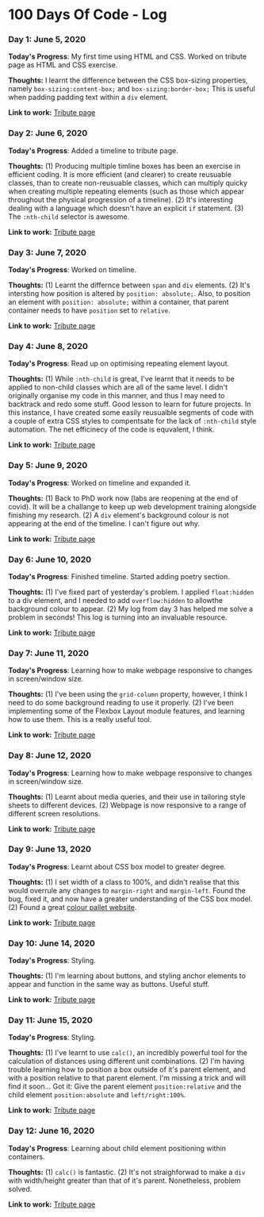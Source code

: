 # 100 Days Of Code - Log

### Day 1: June 5, 2020

**Today's Progress**: My first time using HTML and CSS. Worked on tribute page as HTML and CSS exercise. 

**Thoughts:** I learnt the difference between the CSS box-sizing properties, namely ```box-sizing:content-box;``` and ```box-sizing:border-box;``` This is useful when padding padding text within a ```div``` element.  

**Link to work:** [Tribute page](https://github.com/SamHSoftware/HTML-and-HTML5/tree/master/Tribute%20page:%20William%20Earnest%20Henley)

### Day 2: June 6, 2020

**Today's Progress**: Added a timeline to tribute page. 

**Thoughts:** (1) Producing multiple timline boxes has been an exercise in efficient coding. It is more efficient (and clearer) to create reusuable classes, than to create non-reusuable classes, which can multiply quicky when creating multiple repeating elements (such as those which appear throughout the physical progression of a timeline). 
(2) It's interesting dealing with a language which doesn't have an explicit ```if``` statement. (3) The ```:nth-child``` selector is awesome. 

**Link to work:** [Tribute page](https://github.com/SamHSoftware/HTML-and-HTML5/tree/master/Tribute%20page:%20William%20Earnest%20Henley)

### Day 3: June 7, 2020

**Today's Progress**: Worked on timeline. 

**Thoughts:** (1) Learnt the differnce between ```span``` and ```div``` elements. (2) It's intersting how position is altered by ```position: absolute;```. Also, to position an element with  ```position: absolute;``` within a container, that parent container needs to have  ```position``` set to  ```relative```.

**Link to work:** [Tribute page](https://github.com/SamHSoftware/HTML-and-HTML5/tree/master/Tribute%20page:%20William%20Earnest%20Henley)

### Day 4: June 8, 2020

**Today's Progress**: Read up on optimising repeating element layout. 

**Thoughts:** (1) While ```:nth-child``` is great, I've learnt that it needs to be applied to non-child classes which are all of the same level. I didn't originally organise my code in this manner, and thus I may need to backtrack and redo some stuff. Good lesson to learn for future projects. In this instance, I have created some easily reusualble segments of code with a couple of extra CSS styles to compentsate for the lack of ```:nth-child``` style automation. The net efficinecy of the code is equvalent, I think. 

**Link to work:** [Tribute page](https://github.com/SamHSoftware/HTML-and-HTML5/tree/master/Tribute%20page:%20William%20Earnest%20Henley)

### Day 5: June 9, 2020

**Today's Progress**: Worked on timeline and expanded it. 

**Thoughts:** (1) Back to PhD work now (labs are reopening at the end of covid). It will be a challange to keep up web development training alongside finishing my research. (2) A ```div``` element's background colour is not appearing at the end of the timeline. I can't figure out why. 

**Link to work:** [Tribute page](https://github.com/SamHSoftware/HTML-and-HTML5/tree/master/Tribute%20page:%20William%20Earnest%20Henley)

### Day 6: June 10, 2020

**Today's Progress**: Finished timeline. Started adding poetry section.  

**Thoughts:** (1) I've fixed part of yesterday's problem. I applied ```float:hidden``` to a div element, and I needed to add ```overflow:hidden``` to allowthe background colour to appear. (2) My log from day 3 has helped me solve a problem in seconds! This log is turning into an invaluable resource. 

**Link to work:** [Tribute page](https://github.com/SamHSoftware/HTML-and-HTML5/tree/master/Tribute%20page:%20William%20Earnest%20Henley)

### Day 7: June 11, 2020

**Today's Progress**: Learning how to make webpage responsive to changes in screen/window size. 

**Thoughts:** (1) I've been using the ```grid-column``` property, however, I think I need to do some background reading to use it properly. (2) I've been implementing some of the Flexbox Layout module features, and learning how to use them. This is a really useful tool. 

**Link to work:** [Tribute page](https://github.com/SamHSoftware/HTML-and-HTML5/tree/master/Tribute%20page:%20William%20Earnest%20Henley)

### Day 8: June 12, 2020

**Today's Progress**: Learning how to make webpage responsive to changes in screen/window size. 

**Thoughts:** (1) Learnt about media queries, and their use in tailoring style sheets to different devices. (2) Webpage is now responsive to a range of different screen resolutions.

**Link to work:** [Tribute page](https://github.com/SamHSoftware/HTML-and-HTML5/tree/master/Tribute%20page:%20William%20Earnest%20Henley)

### Day 9: June 13, 2020

**Today's Progress**: Learnt about CSS box model to greater degree. 

**Thoughts:** (1) I set width of a class to 100%, and didn't realise that this would overrule any changes to ```margin-right``` and ```margin-left```. Found the bug, fixed it, and now have a greater understanding of the CSS box model. (2) Found a great [colour pallet website](https://coolors.co/).

**Link to work:** [Tribute page](https://github.com/SamHSoftware/HTML-and-HTML5/tree/master/Tribute%20page:%20William%20Earnest%20Henley)

### Day 10: June 14, 2020

**Today's Progress**: Styling.

**Thoughts:** (1) I'm learning about buttons, and styling anchor elements to appear and function in the same way as buttons. Useful stuff. 

**Link to work:** [Tribute page](https://github.com/SamHSoftware/HTML-and-HTML5/tree/master/Tribute%20page:%20William%20Earnest%20Henley)

### Day 11: June 15, 2020

**Today's Progress**: Styling.

**Thoughts:** (1) I've learnt to use ```calc()```, an incredibly powerful tool for the calculation of distances using different unit combinations. (2) I'm having trouble learning how to position a box outside of it's parent element, and with a position relative to that parent element. I'm missing a trick and will find it soon... Got it: Give the parent element ```position:relative``` and the child element ```position:absolute``` and ```left/right:100%```.

**Link to work:** [Tribute page](https://github.com/SamHSoftware/HTML-and-HTML5/tree/master/Tribute%20page:%20William%20Earnest%20Henley)

### Day 12: June 16, 2020

**Today's Progress**: Learning about child element positioning within containers.

**Thoughts:** (1) ```calc()``` is  fantastic. (2) It's not straighforwad to make a ```div``` with width/height greater than that of it's parent. Nonetheless, problem solved. 

**Link to work:** [Tribute page](https://github.com/SamHSoftware/HTML-and-HTML5/tree/master/Tribute%20page:%20William%20Earnest%20Henley)
